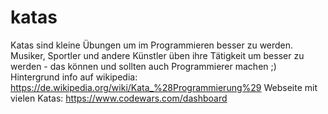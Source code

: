 # katas

Katas sind kleine Übungen um im Programmieren besser zu werden. 
Musiker, Sportler und andere Künstler üben ihre Tätigkeit um besser zu werden - das können und sollten auch Programmierer machen ;) 
Hintergrund info auf wikipedia: https://de.wikipedia.org/wiki/Kata_%28Programmierung%29
Webseite mit vielen Katas: https://www.codewars.com/dashboard